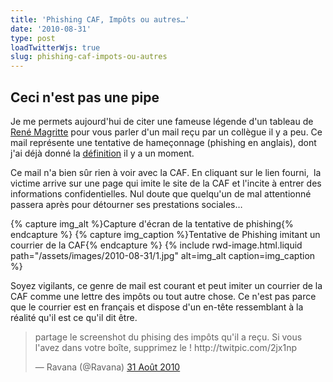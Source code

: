 ```yaml
---
title: 'Phishing CAF, Impôts ou autres…'
date: '2010-08-31'
type: post
loadTwitterWjs: true
slug: phishing-caf-impots-ou-autres
---
```


## Ceci n'est pas une pipe

Je me permets aujourd'hui de citer une fameuse légende d'un tableau de  [René Magritte](http://fr.wikipedia.org/wiki/Ren%C3%A9_Magritte) pour vous parler d'un mail reçu par un collègue il y a peu. Ce mail représente une tentative de hameçonnage (phishing en anglais), dont j'ai déjà donné la [définition](http:/blog/dangers-du-net-le-phishing/) il y a un moment.

<!-- more -->

Ce mail n'a bien sûr rien à voir avec la CAF. En cliquant sur le lien fourni,  la victime arrive sur une page qui imite le site de la CAF et l'incite à entrer des informations confidentielles. Nul doute que quelqu'un de mal attentionné passera après pour détourner ses prestations sociales…

{% capture img_alt %}Capture d'écran de la tentative de phishing{% endcapture %}
{% capture img_caption %}Tentative de Phishing imitant un courrier de la CAF{% endcapture %}
{% include rwd-image.html.liquid
path="/assets/images/2010-08-31/1.jpg"
alt=img_alt
caption=img_caption
%}

Soyez vigilants, ce genre de mail est courant et peut imiter un courrier de la CAF comme une lettre des impôts ou tout autre chose. Ce n'est pas parce que le courrier est en français et dispose d'un en-tête ressemblant à la réalité qu'il est ce qu'il dit être.

<blockquote class="twitter-tweet" lang="fr"><p lang="fr" dir="ltr">partage le screenshot du phising des impôts qu&#39;il a reçu. Si vous l&#39;avez dans votre boîte, supprimez le ! http://twitpic.com/2jx1np</p>&mdash; Ravana (@Ravana) <a href="https://twitter.com/Ravana/status/22605441781">31 Août 2010</a></blockquote>
